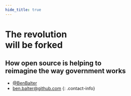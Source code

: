 ```yaml
---
hide_title: true
---
```


# The revolution<br />will be forked

## How open source is helping to<br />reimagine the way government works

* [@BenBalter](http://twitter.com/benbalter)
* <a href="mailto:ben.balter@github.com">ben.balter@github.com</a>
{: .contact-info}